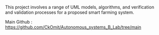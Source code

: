 This project involves a range of UML models, algorithms, and verification and
validation processes for a proposed smart farming system.

Main Github : https://github.com/CkOmit/Autonomous_systems_B_Lab/tree/main
